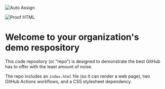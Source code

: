 ![Auto Assign](https://github.com/projeto-bancoDados1/demo-repository/actions/workflows/auto-assign.yml/badge.svg)

![Proof HTML](https://github.com/projeto-bancoDados1/demo-repository/actions/workflows/proof-html.yml/badge.svg)

# Welcome to your organization's demo respository
This code repository (or "repo") is designed to demonstrate the best GitHub has to offer with the least amount of noise.

The repo includes an `index.html` file (so it can render a web page), two GitHub Actions workflows, and a CSS stylesheet dependency.
